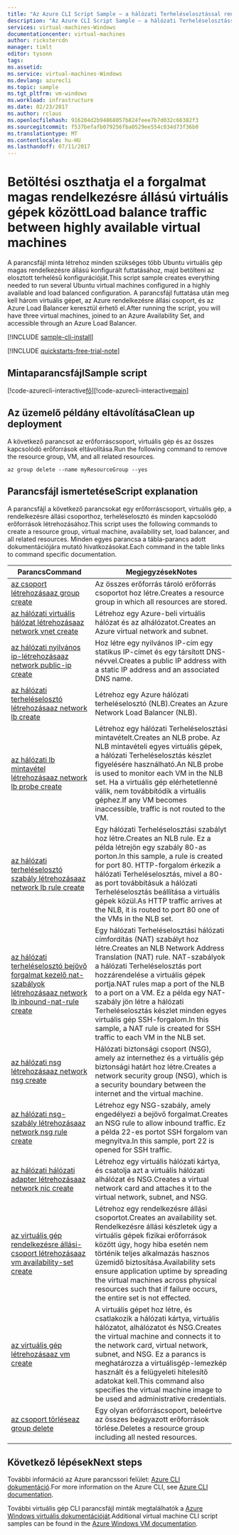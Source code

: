 ```yaml
---
title: "Az Azure CLI Script Sample – a hálózati Terheléselosztással rendelkező Windows Server 2016 virtuális gép létrehozása |} Microsoft Docs"
description: "Az Azure CLI Script Sample – a hálózati Terheléselosztással rendelkező Windows Server 2016 virtuális gép létrehozása"
services: virtual-machines-Windows
documentationcenter: virtual-machines
author: rickstercdn
manager: timlt
editor: tysonn
tags: 
ms.assetid: 
ms.service: virtual-machines-Windows
ms.devlang: azurecli
ms.topic: sample
ms.tgt_pltfrm: vm-windows
ms.workload: infrastructure
ms.date: 02/23/2017
ms.author: rclaus
ms.openlocfilehash: 916204d2b94868057b824feee7b7d032c66382f3
ms.sourcegitcommit: f537befafb079256fba0529ee554c034d73f36b0
ms.translationtype: MT
ms.contentlocale: hu-HU
ms.lasthandoff: 07/11/2017
---
```

# <a name="load-balance-traffic-between-highly-available-virtual-machines"></a><span data-ttu-id="18db0-103">Betöltési oszthatja el a forgalmat magas rendelkezésre állású virtuális gépek között</span><span class="sxs-lookup"><span data-stu-id="18db0-103">Load balance traffic between highly available virtual machines</span></span>

<span data-ttu-id="18db0-104">A parancsfájl minta létrehoz minden szükséges több Ubuntu virtuális gép magas rendelkezésre állású konfigurált futtatásához, majd betölteni az elosztott terhelésű konfigurációját.</span><span class="sxs-lookup"><span data-stu-id="18db0-104">This script sample creates everything needed to run several Ubuntu virtual machines configured in a highly available and load balanced configuration.</span></span> <span data-ttu-id="18db0-105">A parancsfájl futtatása után meg kell három virtuális gépet, az Azure rendelkezésre állási csoport, és az Azure Load Balancer keresztül érhető el.</span><span class="sxs-lookup"><span data-stu-id="18db0-105">After running the script, you will have three virtual machines, joined to an Azure Availability Set, and accessible through an Azure Load Balancer.</span></span>

[!INCLUDE [sample-cli-install](../../../includes/sample-cli-install.md)]

[!INCLUDE [quickstarts-free-trial-note](../../../includes/quickstarts-free-trial-note.md)]

## <a name="sample-script"></a><span data-ttu-id="18db0-106">Mintaparancsfájl</span><span class="sxs-lookup"><span data-stu-id="18db0-106">Sample script</span></span>

<span data-ttu-id="18db0-107">[!code-azurecli-interactive[fő](../../../cli_scripts/virtual-machine/create-vm-nlb/create-windows-vm-nlb.sh "gyors létrehozása méretű VM")]</span><span class="sxs-lookup"><span data-stu-id="18db0-107">[!code-azurecli-interactive[main](../../../cli_scripts/virtual-machine/create-vm-nlb/create-windows-vm-nlb.sh "Quick Create VM")]</span></span>

## <a name="clean-up-deployment"></a><span data-ttu-id="18db0-108">Az üzemelő példány eltávolítása</span><span class="sxs-lookup"><span data-stu-id="18db0-108">Clean up deployment</span></span> 

<span data-ttu-id="18db0-109">A következő parancsot az erőforráscsoport, virtuális gép és az összes kapcsolódó erőforrások eltávolítása.</span><span class="sxs-lookup"><span data-stu-id="18db0-109">Run the following command to remove the resource group, VM, and all related resources.</span></span>

```azurecli-interactive 
az group delete --name myResourceGroup --yes
```

## <a name="script-explanation"></a><span data-ttu-id="18db0-110">Parancsfájl ismertetése</span><span class="sxs-lookup"><span data-stu-id="18db0-110">Script explanation</span></span>

<span data-ttu-id="18db0-111">A parancsfájl a következő parancsokat egy erőforráscsoport, virtuális gép, a rendelkezésre állási csoporthoz, terheléselosztó és minden kapcsolódó erőforrások létrehozásához.</span><span class="sxs-lookup"><span data-stu-id="18db0-111">This script uses the following commands to create a resource group, virtual machine, availability set, load balancer, and all related resources.</span></span> <span data-ttu-id="18db0-112">Minden egyes parancsa a tábla-parancs adott dokumentációjára mutató hivatkozásokat.</span><span class="sxs-lookup"><span data-stu-id="18db0-112">Each command in the table links to command specific documentation.</span></span>

| <span data-ttu-id="18db0-113">Parancs</span><span class="sxs-lookup"><span data-stu-id="18db0-113">Command</span></span> | <span data-ttu-id="18db0-114">Megjegyzések</span><span class="sxs-lookup"><span data-stu-id="18db0-114">Notes</span></span> |
|---|---|
| [<span data-ttu-id="18db0-115">az csoport létrehozása</span><span class="sxs-lookup"><span data-stu-id="18db0-115">az group create</span></span>](https://docs.microsoft.com/cli/azure/group#create) | <span data-ttu-id="18db0-116">Az összes erőforrás tároló erőforrás csoportot hoz létre.</span><span class="sxs-lookup"><span data-stu-id="18db0-116">Creates a resource group in which all resources are stored.</span></span> |
| [<span data-ttu-id="18db0-117">az hálózati virtuális hálózat létrehozása</span><span class="sxs-lookup"><span data-stu-id="18db0-117">az network vnet create</span></span>](https://docs.microsoft.com/cli/azure/network/vnet#create) | <span data-ttu-id="18db0-118">Létrehoz egy Azure-beli virtuális hálózat és az alhálózatot.</span><span class="sxs-lookup"><span data-stu-id="18db0-118">Creates an Azure virtual network and subnet.</span></span> |
| [<span data-ttu-id="18db0-119">az hálózati nyilvános ip-létrehozása</span><span class="sxs-lookup"><span data-stu-id="18db0-119">az network public-ip create</span></span>](https://docs.microsoft.com/cli/azure/network/public-ip#create) | <span data-ttu-id="18db0-120">Hoz létre egy nyilvános IP-cím egy statikus IP-címet és egy társított DNS-névvel.</span><span class="sxs-lookup"><span data-stu-id="18db0-120">Creates a public IP address with a static IP address and an associated DNS name.</span></span> |
| [<span data-ttu-id="18db0-121">az hálózati terheléselosztó létrehozása</span><span class="sxs-lookup"><span data-stu-id="18db0-121">az network lb create</span></span>](https://docs.microsoft.com/cli/azure/network/lb#create) | <span data-ttu-id="18db0-122">Létrehoz egy Azure hálózati terheléselosztó (NLB).</span><span class="sxs-lookup"><span data-stu-id="18db0-122">Creates an Azure Network Load Balancer (NLB).</span></span> |
| [<span data-ttu-id="18db0-123">az hálózati lb mintavétel létrehozása</span><span class="sxs-lookup"><span data-stu-id="18db0-123">az network lb probe create</span></span>](https://docs.microsoft.com/cli/azure/network/lb/probe#create) | <span data-ttu-id="18db0-124">Létrehoz egy hálózati Terheléselosztási mintavételt.</span><span class="sxs-lookup"><span data-stu-id="18db0-124">Creates an NLB probe.</span></span> <span data-ttu-id="18db0-125">Az NLB mintavételi egyes virtuális gépek, a hálózati Terheléselosztás készlet figyelésére használható.</span><span class="sxs-lookup"><span data-stu-id="18db0-125">An NLB probe is used to monitor each VM in the NLB set.</span></span> <span data-ttu-id="18db0-126">Ha a virtuális gép elérhetetlenné válik, nem továbbítódik a virtuális géphez.</span><span class="sxs-lookup"><span data-stu-id="18db0-126">If any VM becomes inaccessible, traffic is not routed to the VM.</span></span> |
| [<span data-ttu-id="18db0-127">az hálózati terheléselosztó szabály létrehozása</span><span class="sxs-lookup"><span data-stu-id="18db0-127">az network lb rule create</span></span>](https://docs.microsoft.com/cli/azure/network/lb/rule#create) | <span data-ttu-id="18db0-128">Egy hálózati Terheléselosztási szabályt hoz létre.</span><span class="sxs-lookup"><span data-stu-id="18db0-128">Creates an NLB rule.</span></span> <span data-ttu-id="18db0-129">Ez a példa létrejön egy szabály 80-as porton.</span><span class="sxs-lookup"><span data-stu-id="18db0-129">In this sample, a rule is created for port 80.</span></span> <span data-ttu-id="18db0-130">HTTP-forgalom érkezik a hálózati Terheléselosztás, mivel a 80-as port továbbításuk a hálózati Terheléselosztás beállítása a virtuális gépek közül.</span><span class="sxs-lookup"><span data-stu-id="18db0-130">As HTTP traffic arrives at the NLB, it is routed to port 80 one of the VMs in the NLB set.</span></span> |
| [<span data-ttu-id="18db0-131">az hálózati terheléselosztó bejövő forgalmat kezelő nat-szabályok létrehozása</span><span class="sxs-lookup"><span data-stu-id="18db0-131">az network lb inbound-nat-rule create</span></span>](https://docs.microsoft.com/cli/azure/network/lb/inbound-nat-rule#create) | <span data-ttu-id="18db0-132">Egy hálózati Terheléselosztási hálózati címfordítás (NAT) szabályt hoz létre.</span><span class="sxs-lookup"><span data-stu-id="18db0-132">Creates an NLB Network Address Translation (NAT) rule.</span></span>  <span data-ttu-id="18db0-133">NAT-szabályok a hálózati Terheléselosztás port hozzárendelése a virtuális gépek portja.</span><span class="sxs-lookup"><span data-stu-id="18db0-133">NAT rules map a port of the NLB to a port on a VM.</span></span> <span data-ttu-id="18db0-134">Ez a példa egy NAT-szabály jön létre a hálózati Terheléselosztás készlet minden egyes virtuális gép SSH-forgalom.</span><span class="sxs-lookup"><span data-stu-id="18db0-134">In this sample, a NAT rule is created for SSH traffic to each VM in the NLB set.</span></span>  |
| [<span data-ttu-id="18db0-135">az hálózati nsg létrehozása</span><span class="sxs-lookup"><span data-stu-id="18db0-135">az network nsg create</span></span>](https://docs.microsoft.com/cli/azure/network/nsg#create) | <span data-ttu-id="18db0-136">Hálózati biztonsági csoport (NSG), amely az internethez és a virtuális gép biztonsági határt hoz létre.</span><span class="sxs-lookup"><span data-stu-id="18db0-136">Creates a network security group (NSG), which is a security boundary between the internet and the virtual machine.</span></span> |
| [<span data-ttu-id="18db0-137">az hálózati nsg-szabály létrehozása</span><span class="sxs-lookup"><span data-stu-id="18db0-137">az network nsg rule create</span></span>](https://docs.microsoft.com/cli/azure/network/nsg/rule#create) | <span data-ttu-id="18db0-138">Létrehoz egy NSG-szabály, amely engedélyezi a bejövő forgalmat.</span><span class="sxs-lookup"><span data-stu-id="18db0-138">Creates an NSG rule to allow inbound traffic.</span></span> <span data-ttu-id="18db0-139">Ez a példa 22-es portot SSH forgalom van megnyitva.</span><span class="sxs-lookup"><span data-stu-id="18db0-139">In this sample, port 22 is opened for SSH traffic.</span></span> |
| [<span data-ttu-id="18db0-140">az hálózati hálózati adapter létrehozása</span><span class="sxs-lookup"><span data-stu-id="18db0-140">az network nic create</span></span>](https://docs.microsoft.com/cli/azure/network/nic#create) | <span data-ttu-id="18db0-141">Létrehoz egy virtuális hálózati kártya, és csatolja azt a virtuális hálózati alhálózat és NSG.</span><span class="sxs-lookup"><span data-stu-id="18db0-141">Creates a virtual network card and attaches it to the virtual network, subnet, and NSG.</span></span> |
| [<span data-ttu-id="18db0-142">az virtuális gép rendelkezésre állási-csoport létrehozása</span><span class="sxs-lookup"><span data-stu-id="18db0-142">az vm availability-set create</span></span>](https://docs.microsoft.com/cli/azure/network/lb/rule#create) | <span data-ttu-id="18db0-143">Létrehoz egy rendelkezésre állási csoportot.</span><span class="sxs-lookup"><span data-stu-id="18db0-143">Creates an availability set.</span></span> <span data-ttu-id="18db0-144">Rendelkezésre állási készletek úgy a virtuális gépek fizikai erőforrások között úgy, hogy hiba esetén nem történik teljes alkalmazás hasznos üzemidő biztosítása.</span><span class="sxs-lookup"><span data-stu-id="18db0-144">Availability sets ensure application uptime by spreading the virtual machines across physical resources such that if failure occurs, the entire set is not effected.</span></span> |
| [<span data-ttu-id="18db0-145">az virtuális gép létrehozása</span><span class="sxs-lookup"><span data-stu-id="18db0-145">az vm create</span></span>](https://docs.microsoft.com/cli/azure/vm/availability-set#create) | <span data-ttu-id="18db0-146">A virtuális gépet hoz létre, és csatlakozik a hálózati kártya, virtuális hálózatot, alhálózatot és NSG.</span><span class="sxs-lookup"><span data-stu-id="18db0-146">Creates the virtual machine and connects it to the network card, virtual network, subnet, and NSG.</span></span> <span data-ttu-id="18db0-147">Ez a parancs is meghatározza a virtuálisgép-lemezkép használt és a felügyeleti hitelesítő adatokat kell.</span><span class="sxs-lookup"><span data-stu-id="18db0-147">This command also specifies the virtual machine image to be used and administrative credentials.</span></span>  |
| [<span data-ttu-id="18db0-148">az csoport törlése</span><span class="sxs-lookup"><span data-stu-id="18db0-148">az group delete</span></span>](https://docs.microsoft.com/cli/azure/vm/extension#set) | <span data-ttu-id="18db0-149">Egy olyan erőforráscsoport, beleértve az összes beágyazott erőforrások törlése.</span><span class="sxs-lookup"><span data-stu-id="18db0-149">Deletes a resource group including all nested resources.</span></span> |

## <a name="next-steps"></a><span data-ttu-id="18db0-150">Következő lépések</span><span class="sxs-lookup"><span data-stu-id="18db0-150">Next steps</span></span>

<span data-ttu-id="18db0-151">További információ az Azure parancssori felület: [Azure CLI dokumentáció](https://docs.microsoft.com/cli/azure/overview).</span><span class="sxs-lookup"><span data-stu-id="18db0-151">For more information on the Azure CLI, see [Azure CLI documentation](https://docs.microsoft.com/cli/azure/overview).</span></span>

<span data-ttu-id="18db0-152">További virtuális gép CLI parancsfájl minták megtalálhatók a [Azure Windows virtuális dokumentációját](../windows/cli-samples.md?toc=%2fazure%2fvirtual-machines%2fwindows%2ftoc.json).</span><span class="sxs-lookup"><span data-stu-id="18db0-152">Additional virtual machine CLI script samples can be found in the [Azure Windows VM documentation](../windows/cli-samples.md?toc=%2fazure%2fvirtual-machines%2fwindows%2ftoc.json).</span></span>
